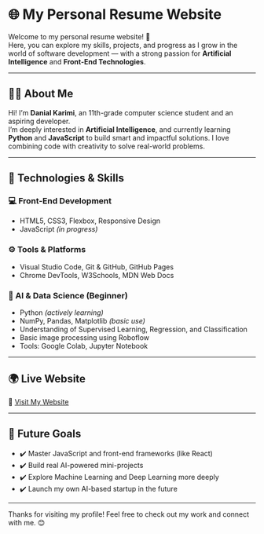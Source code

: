 # 🌐 My Personal Resume Website

Welcome to my personal resume website! 🚀  
Here, you can explore my skills, projects, and progress as I grow in the world of software development — with a strong passion for **Artificial Intelligence** and **Front-End Technologies**.

---

## 👨‍💻 About Me

Hi! I’m **Danial Karimi**, an 11th-grade computer science student and an aspiring developer.  
I’m deeply interested in **Artificial Intelligence**, and currently learning **Python** and **JavaScript** to build smart and impactful solutions. I love combining code with creativity to solve real-world problems.

---

## 🔧 Technologies & Skills

### 💻 Front-End Development
- HTML5, CSS3, Flexbox, Responsive Design
- JavaScript *(in progress)*

### ⚙️ Tools & Platforms
- Visual Studio Code, Git & GitHub, GitHub Pages
- Chrome DevTools, W3Schools, MDN Web Docs

### 🧠 AI & Data Science (Beginner)
- Python *(actively learning)*
- NumPy, Pandas, Matplotlib *(basic use)*
- Understanding of Supervised Learning, Regression, and Classification
- Basic image processing using Roboflow
- Tools: Google Colab, Jupyter Notebook

---

## 🌍 Live Website  
🔗 [Visit My Website](https://danial-karimi.github.io/Resume/)

---

## 🎯 Future Goals

- ✔️ Master JavaScript and front-end frameworks (like React)
- ✔️ Build real AI-powered mini-projects
- ✔️ Explore Machine Learning and Deep Learning more deeply
- ✔️ Launch my own AI-based startup in the future

---

Thanks for visiting my profile! Feel free to check out my work and connect with me. 😊  
